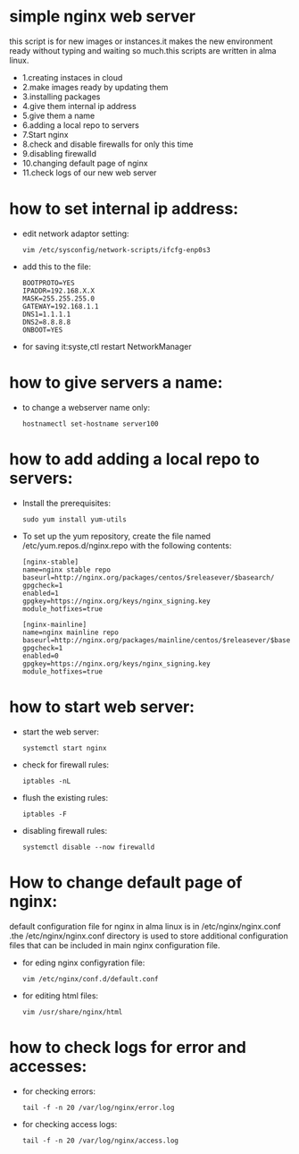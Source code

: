<h1>simple nginx web server</h1>
<p>this script is for new images or instances.it makes the new environment ready without typing and waiting so much.this scripts are written in alma linux.</p>
<ul>
<li>1.creating instaces in cloud</li>
<li>2.make images ready by updating them</li>
<li>3.installing packages</li>
<li>4.give them internal ip address</li>
<li>5.give them a name</li>
<li>6.adding a local repo to servers</li>
<li>7.Start nginx</li>
<li>8.check and disable firewalls for only this time</li>
<li>9.disabling firewalld</li>
<li>10.changing default page of nginx</li>
<li>11.check logs of our new web server</li>
</ul>

<h1>how to set internal ip address:</h1>
<ul>
<li>edit network adaptor setting:
    
    vim /etc/sysconfig/network-scripts/ifcfg-enp0s3

</li>
<li> add this to the file:

    BOOTPROTO=YES
    IPADDR=192.168.X.X
    MASK=255.255.255.0
    GATEWAY=192.168.1.1
    DNS1=1.1.1.1
    DNS2=8.8.8.8
    ONBOOT=YES

</li>
<li>for saving it:syste,ctl restart NetworkManager</li>
</ul>

<h1>how to give servers a name:</h1>
<ul>
<li>to change a webserver name only:
    
    hostnamectl set-hostname server100

</li>
</ul>

<h1>how to add adding a local repo to servers:</h1>
<ul>
<li> Install the prerequisites:

    sudo yum install yum-utils
</li>

<li>
To set up the yum repository, create the file named /etc/yum.repos.d/nginx.repo with the following contents:

    [nginx-stable]
    name=nginx stable repo
    baseurl=http://nginx.org/packages/centos/$releasever/$basearch/
    gpgcheck=1
    enabled=1
    gpgkey=https://nginx.org/keys/nginx_signing.key
    module_hotfixes=true

    [nginx-mainline]
    name=nginx mainline repo
    baseurl=http://nginx.org/packages/mainline/centos/$releasever/$basearch/
    gpgcheck=1
    enabled=0
    gpgkey=https://nginx.org/keys/nginx_signing.key
    module_hotfixes=true   
</li>
</ul>

<h1>how to start web server:</h1>
<ul>
<li>
start the web server:

    systemctl start nginx
</li>
<li>
check for firewall rules:

    iptables -nL
</li>
<li>
flush the existing rules:

    iptables -F
</li>
<li>
disabling firewall rules:

    systemctl disable --now firewalld
</li>
</ul>

<h1>How to change default page of nginx:</h1>
<p>default configuration file for nginx in alma linux is in /etc/nginx/nginx.conf .the /etc/nginx/nginx.conf directory is used to store additional configuration files that can be included in main nginx configuration file.</p>
<ul>
<li>for eding nginx configyration file:

    vim /etc/nginx/conf.d/default.conf 

</li>
<li>for editing html files:

    vim /usr/share/nginx/html
</li>
</ul>

<h1>how to check logs for error and accesses:</h1>
<ul>
<li>for checking errors:

    tail -f -n 20 /var/log/nginx/error.log

</li>
<li>for checking access logs:

    tail -f -n 20 /var/log/nginx/access.log

</li>
</ul>